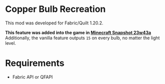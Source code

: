 # Copper Bulb Recreation  
This mod was developed for Fabric/Quilt 1.20.2.  

**This feature was added into the game in [Minecraft Snapshot 23w43a](https://www.minecraft.net/en-us/article/minecraft-snapshot-23w43a)**  
Additionally, the vanilla feature outputs `15` on every bulb, no matter the light level.  

# Requirements  
- Fabric API or QFAPI  
